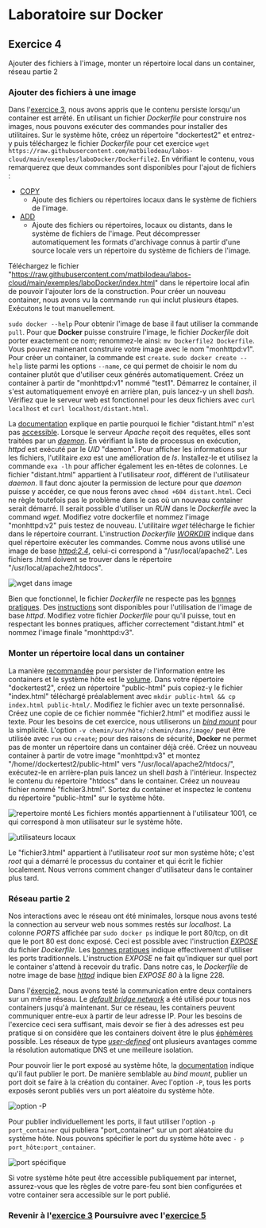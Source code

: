 # Laboratoire sur Docker

## Exercice 4
Ajouter des fichiers à l'image, monter un répertoire local dans un container, réseau partie 2

### Ajouter des fichiers à une image
Dans l'[exercice 3][0], nous avons appris que le contenu persiste lorsqu'un container est arrêté. En utilisant un fichier _Dockerfile_ pour construire nos images, nous pouvons exécuter des commandes pour installer des utilitaires. Sur le système hôte, créez un répertoire "dockertest2" et entrez-y puis téléchargez le fichier _Dockerfile_ pour cet exercice `wget https://raw.githubusercontent.com/matbilodeau/labos-cloud/main/exemples/laboDocker/Dockerfile2`. En vérifiant le contenu, vous remarquerez que deux commandes sont disponibles pour l'ajout de fichiers :

* [COPY][3]
  * Ajoute des fichiers ou répertoires locaux dans le système de fichiers de l'image.
* [ADD][4]
  * Ajoute des fichiers ou répertoires, locaux ou distants, dans le système de fichiers de l'image. Peut décompresser automatiquement les formats d'archivage connus à partir d'une source locale vers un répertoire du système de fichiers de l'image.

Téléchargez le fichier "https://raw.githubusercontent.com/matbilodeau/labos-cloud/main/exemples/laboDocker/index.html" dans le répertoire local afin de pouvoir l'ajouter lors de la construction. Pour créer un nouveau container, nous avons vu la commande `run` qui inclut plusieurs étapes. Exécutons le tout manuellement.

`sudo docker --help` Pour obtenir l'image de base il faut utiliser la commande `pull`. Pour que **Docker** puisse construire l'image, le fichier _Dockerfile_ doit porter exactement ce nom; renommez-le ainsi: `mv Dockerfile2 Dockerfile`. Vous pouvez mainenant construire votre image avec le nom "monhttpd:v1". Pour créer un container, la commande est `create`.  `sudo docker create --help` liste parmi les options `--name`, ce qui permet de choisir le nom du container plutôt que d'utiliser ceux générés automatiquement. Créez un container à partir de "monhttpd:v1" nommé "test1". Démarrez le container, il s'est automatiquement envoyé en arrière plan, puis lancez-y un shell _bash_. Vérifiez que le serveur web est fonctionnel pour les deux fichiers avec `curl localhost` et `curl localhost/distant.html`.


La [documentation][4] explique en partie pourquoi le fichier "distant.html" n'est pas [accessible][5]. Lorsque le serveur _Apache_ reçoit des requêtes, elles sont traitées par un _[daemon][6]_. En vérifiant la liste de processus en exécution, _httpd_ est exécuté par le _UID_ "daemon". Pour afficher les informations sur les fichiers, l'utilitaire _exa_ est une amélioration de _ls_. Installez-le et utilisez la commande `exa -lh` pour afficher également les en-têtes de colonnes. Le fichier "distant.html" appartient à l'utilisateur _root_, différent de l'utilisateur _daemon_. Il faut donc ajouter la permission de lecture pour que _daemon_ puisse y accéder, ce que nous ferons avec `chmod +604 distant.html`. Ceci ne règle toutefois pas le problème dans le cas où un nouveau container serait démarré. Il serait possible d'utiliser un _RUN_ dans le _Dockerfile_ avec la command _wget_. Modifiez votre dockerfile et nommez l'image "monhttpd:v2" puis testez de nouveau. L'utilitaire _wget_ télécharge le fichier dans le répertoire courrant. L'instruction _Dockerfile_ _[WORKDIR][6]_ indique dans quel répertoire exécuter les commandes. Comme nous avons utilisé une image de base [_httpd:2.4_][7], celui-ci correspond à "/usr/local/apache2". Les fichiers .html doivent se trouver dans le répertoire "/usr/local/apache2/htdocs".

![wget dans image][img0]

Bien que fonctionnel, le fichier _Dockerfile_ ne respecte pas les [bonnes pratiques][8]. Des [instructions][9] sont disponibles pour l'utilisation de l'image de base _httpd_. Modifiez votre fichier _Dockerfile_ pour qu'il puisse, tout en respectant les bonnes pratiques, afficher correctement "distant.html" et nommez l'image finale "monhttpd:v3".

### Monter un répertoire local dans un container
La manière [recommandée][10] pour persister de l'information entre les containers et le système hôte est le [volume][11]. Dans votre répertoire "dockertest2", créez un répertoire "public-html" puis copiez-y le fichier "index.html" téléchargé préalablement avec `mkdir public-html && cp index.html public-html/`. Modifiez le fichier avec un texte personnalisé. Créez une copie de ce fichier nommée "fichier2.html" et modifiez aussi le texte. Pour les besoins de cet exercice, nous utiliserons un _[bind mount][12]_ pour la simplicité. L'option `-v chemin/sur/hôte/:chemin/dans/image/` peut être utilisée avec `run` ou `create`; pour des raisons de sécurité, **Docker** ne permet pas de monter un répertoire dans un container déjà créé. Créez un nouveau container à partir de votre image "monhttpd:v3" et montez "/home/<votre utilisateur>/dockertest2/public-html" vers "/usr/local/apache2/htdocs/", exécutez-le en arrière-plan puis lancez un shell _bash_ à l'intérieur. Inspectez le contenu du répertoire "htdocs" dans le container. Créez un nouveau fichier nommé "fichier3.html". Sortez du container et inspectez le contenu du répertoire "public-html" sur le système hôte.

![repertoire monté][img1]
Les fichiers montés appartiennent à l'utilisateur 1001, ce qui correspond à mon utilisateur sur le système hôte.

![utilisateurs locaux][img2]

Le "fichier3.html" appartient à l'utilisateur _root_ sur mon système hôte; c'est _root_ qui a démarré le processus du container et qui écrit le fichier localement. Nous verrons comment changer d'utilisateur dans le container plus tard.

### Réseau partie 2
Nos interactions avec le réseau ont été minimales, lorsque nous avons testé la connection au serveur web nous sommes restés sur _localhost_. La colonne _PORTS_ affichée par `sudo docker ps` indique le port 80/tcp, on dit que le port 80 est donc exposé. Ceci est possible avec l'instruction _[EXPOSE][13]_ du fichier _Dockerfile_. Les [bonnes pratiques][14] indique effectivement d'utiliser les ports traditionnels. L'instruction _EXPOSE_ ne fait qu'indiquer sur quel port le container s'attend à recevoir du trafic. Dans notre cas, le _Dockerfile_ de notre image de base _[httpd][15]_ indique bien _EXPOSE 80_ à la ligne 228.

Dans l'[éxercie2][16], nous avons testé la communication entre deux containers sur un même réseau. Le _[default bridge network][17]_ a été utilisé pour tous nos containers jusqu'à maintenant. Sur ce réseau, les containers peuvent communiquer entre-eux à partir de leur adresse IP. Pour les besoins de l'exercice ceci sera suffisant, mais devoir se fier à des adresses est peu pratique si on considère que les containers doivent être le plus [éphémères][18] possible. Les réseaux de type _[user-defined][19]_ ont plusieurs avantages comme la résolution automatique DNS et une meilleure isolation.

Pour pouvoir lier le port exposé au système hôte, la [documentation][13] indique qu'il faut publier le port. De manière semblable au _bind mount_, publier un port doit se faire à la création du container. Avec l'option `-P`, tous les ports exposés seront publiés vers un port aléatoire du système hôte.

![option -P][img3]

Pour publier individuellement les ports, il faut utiliser l'option `-p port_container` qui publiera "port_container" sur un port aléatoire du système hôte. Nous pouvons spécifier le port du système hôte avec `- p port_hôte:port_container`.

![port spécifique][img4]

Si votre système hôte peut être accessible publiquement par internet, assurez-vous que les règles de votre pare-feu sont bien configurées et votre container sera accessible sur le port publié.

### Revenir à l'[exercice 3][1]                  Poursuivre avec l'[exercice 5][2]

[0]: ./laboDocker2.html
[1]: ./laboDocker2.html
[2]: ./laboDocker4.html
[3]: https://docs.docker.com/engine/reference/builder/#copy
[4]: https://docs.docker.com/engine/reference/builder/#add
[5]: https://fr.wikipedia.org/wiki/Permissions_UNIX
[6]: https://docs.docker.com/engine/reference/builder/#workdir
[7]: https://hub.docker.com/layers/httpd/library/httpd/2.4/images/sha256-548248173d4a6633c730a1ad8030c2f2d7dc86cdff3b6e0f5d44e0e3137afdc9?context=explore
[8]: https://docs.docker.com/develop/develop-images/dockerfile_best-practices/#add-or-copy
[9]: https://hub.docker.com/_/httpd?tab=description
[10]: https://docs.docker.com/develop/develop-images/dockerfile_best-practices/#volume
[11]: https://docs.docker.com/storage/volumes/
[12]: https://docs.docker.com/storage/bind-mounts/
[13]: https://docs.docker.com/engine/reference/builder/#expose
[14]: https://docs.docker.com/develop/develop-images/dockerfile_best-practices/#expose
[15]: https://github.com/docker-library/httpd/blob/077141ee37fca63972292c562ec0f632d0f831b1/2.4/Dockerfile
[16]: ./laboDocker1.html
[17]: https://docs.docker.com/network/bridge/#use-the-default-bridge-network
[18]: https://docs.docker.com/develop/develop-images/dockerfile_best-practices/#create-ephemeral-containers
[19]: https://docs.docker.com/network/bridge/#differences-between-user-defined-bridges-and-the-default-bridge


[img0]: ./img/docker/docker4-0.png "exécuter wget en construisant l'image"
[img1]: ./img/docker/docker4-1.png "liste des fichiers montés"
[img2]: ./img/docker/docker4-2.png "vue du système hôte"
[img3]: ./img/docker/docker4-3.png "avec option -P"
[img4]: ./img/docker/docker4-4.png "publier un port spécifique"
